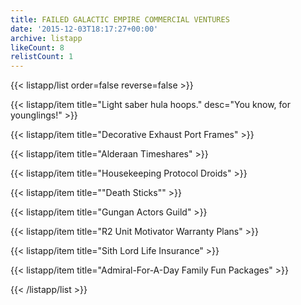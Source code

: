 ```yaml
---
title: FAILED GALACTIC EMPIRE COMMERCIAL VENTURES
date: '2015-12-03T18:17:27+00:00'
archive: listapp
likeCount: 8
relistCount: 1
---
```


<!--more-->

{{< listapp/list order=false reverse=false >}}

   {{< listapp/item title="Light saber hula hoops."
      desc="You know, for younglings!" >}}

   {{< listapp/item title="Decorative Exhaust Port Frames" >}}

   {{< listapp/item title="Alderaan Timeshares" >}}

   {{< listapp/item title="Housekeeping Protocol Droids" >}}

   {{< listapp/item title="\"Death Sticks\"" >}}

   {{< listapp/item title="Gungan Actors Guild" >}}

   {{< listapp/item title="R2 Unit Motivator Warranty Plans" >}}

   {{< listapp/item title="Sith Lord Life Insurance" >}}

   {{< listapp/item title="Admiral-For-A-Day Family Fun Packages" >}}

{{< /listapp/list >}}
